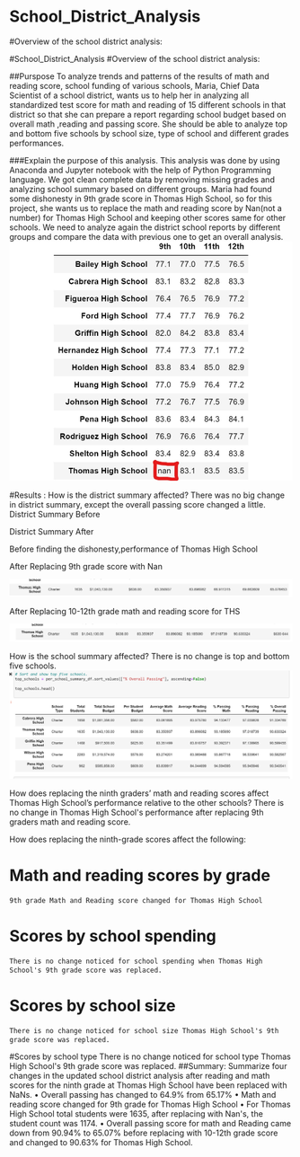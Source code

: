 # School_District_Analysis
#Overview of the school district analysis: 

#School_District_Analysis
#Overview of the school district analysis: 

##Purspose
To analyze trends and patterns of the results of math and reading score, school funding of various schools, Maria, Chief Data Scientist of a school district, wants us to help her in analyzing all standardized test score for math and reading of  15 different schools in that district so that she can prepare a report regarding school budget based on overall math ,reading and passing score. She should be able to analyze top and bottom five schools by school size, type of school and different grades performances.
 
###Explain the purpose of this analysis.
This analysis was done by using Anaconda and Jupyter notebook with the help of Python Programming language. We got clean complete data by removing missing grades and analyzing school summary based on different groups. Maria had found some dishonesty in 9th grade score in Thomas High School, so for this project, she wants us to replace the math and reading score by Nan(not a number) for Thomas High School and keeping other scores same for other schools. We need to analyze again the district school reports by different groups and compare the data with previous one to get an overall analysis.
![png_THS 9th grade after replacing with Nan_LI](https://github.com/Ruma-T/School_District_Analysis/blob/main/Resources/THS%209th%20grade%20after%20replacing%20with%20Nan_LI.jpg)

 #Results :
How is the district summary affected?
There was no big change in district summary, except the overall passing score changed a little.
District Summary Before

District Summary After




Before finding the dishonesty,performance of Thomas High School


After Replacing 9th grade score with Nan

![png_School Summary Before](https://github.com/Ruma-T/School_District_Analysis/blob/main/Resources/School%20Summary%20Before.PNG)


After Replacing 10-12th grade math and reading score for THS

![png_School Summary After](https://github.com/Ruma-T/School_District_Analysis/blob/main/Resources/School%20Summary%20After.PNG)

How is the school summary affected?
There is no change is top and bottom five schools.
![png_top five school](https://github.com/Ruma-T/School_District_Analysis/blob/main/Resources/Top%20five%20performing%20schools.PNG)

How does replacing the ninth graders’ math and reading scores affect Thomas High School’s performance relative to the other schools?
	There is no change in Thomas High School's performance after replacing 9th graders math and reading score.

How does replacing the ninth-grade scores affect the following:
# Math and reading scores by grade
	9th grade Math and Reading score changed for Thomas High School
# Scores by school spending
	There is no change noticed for school spending when Thomas High School's 9th grade score was replaced.

# Scores by school size
	There is no change noticed for school size Thomas High School's 9th grade score was replaced.

#Scores by school type
	There is no change noticed for school type Thomas High School's 9th grade score was replaced.
##Summary: 
Summarize four changes in the updated school district analysis after reading and math scores for the ninth grade at Thomas High School have been replaced with NaNs.
•	Overall passing has changed to 64.9% from 65.17%
•	Math and reading score changed for 9th grade for Thomas High School
•	For Thomas High School total students were 1635, after replacing with Nan's, the student count was 1174.
•	Overall passing score for math and Reading came down from 90.94% to 65.07% before replacing with 10-12th grade score and changed to 90.63% for Thomas High School. 

